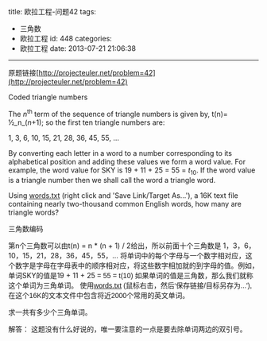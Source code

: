 title: 欧拉工程-问题42
tags:
  - 三角数
  - 欧拉工程
id: 448
categories:
  - 欧拉工程
date: 2013-07-21 21:06:38
---

原题链接[http://projecteuler.net/problem=42](http://projecteuler.net/problem=42)


Coded triangle numbers

The _n_<sup>th</sup> term of the sequence of triangle numbers is given by, t(n)= ½_n_(_n_+1); so the first ten triangle numbers are:

1, 3, 6, 10, 15, 21, 28, 36, 45, 55, ...

By converting each letter in a word to a number corresponding to its alphabetical position and adding these values we form a word value. For example, the word value for SKY is 19 + 11 + 25 = 55 = _t_<sub>10</sub>. If the word value is a triangle number then we shall call the word a triangle word.

Using [words.txt](http://projecteuler.net/project/words.txt) (right click and 'Save Link/Target As...'), a 16K text file containing nearly two-thousand common English words, how many are triangle words?

三角数编码

第n个三角数可以由t(n) = n * (n + 1) / 2给出，所以前面十个三角数是
1，3，6，10，15，21，28，36，45，55，...
将单词中的每个字母与一个数字相对应，这个数字是字母在字母表中的顺序相对应，将这些数字相加就的到字母的值。例如，单词SKY的值是19 + 11 + 25 <span style="font-family: 'Trebuchet MS', sans-serif;">= 55 = t(10) 如果单词的值是三角数，那么我们就称这个单词为三角单词。</span>
<span style="font-family: 'Trebuchet MS', sans-serif;">使用[words.txt](http://projecteuler.net/project/words.txt) (鼠标右击，然后‘保存链接/目标另存为...')​,在这个16K的文本文件中包含将近2000个常用的英文单词。</span>

<span style="font-family: 'Trebuchet MS', sans-serif;">求一共有多少个三角单词。</span>

解答：
这题没有什么好说的，唯一要注意的一点是要去除单词两边的双引号。
